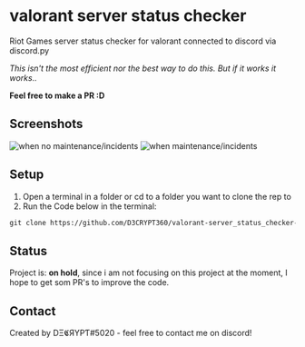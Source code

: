 # valorant server status checker

Riot Games server status checker for valorant connected to discord via discord.py

*This isn't the most efficient nor the best way to do this. But if it works it works..*

**Feel free to make a PR :D**

## Screenshots
![when no maintenance/incidents](https://cdn.discordapp.com/attachments/746327425759182908/777590931934412830/unknown.png)
![when maintenance/incidents](https://cdn.discordapp.com/attachments/746327425759182908/777591198482825236/unknown.png)

## Setup
1. Open a terminal in a folder or cd to a folder you want to clone the rep to
2. Run the Code below in the terminal:

```html
git clone https://github.com/D3CRYPT360/valorant-server_status_checker-discord_bot.git
```

## Status
Project is: __on hold__, since i am not focusing on this project at the moment, I hope to get som PR's to improve the code.

## Contact
Created by DΞ𝕮ЯYPƬ#5020 - feel free to contact me on discord!
